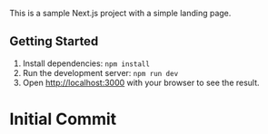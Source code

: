 This is a sample Next.js project with a simple landing page.

## Getting Started

1. Install dependencies: `npm install`
2. Run the development server: `npm run dev`
3. Open [http://localhost:3000](http://localhost:3000) with your browser to see the result.
# Initial Commit
